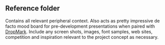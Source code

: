 ## Reference folder

Contains all relevant peripheral context. Also acts as pretty impressive de facto mood board for pre-development presentations when paired with [DropMark](http://www.dropmark.com). Include any screen shots, images, font samples, web sites, competition and inspiration relevant to the project concept as necessary.


